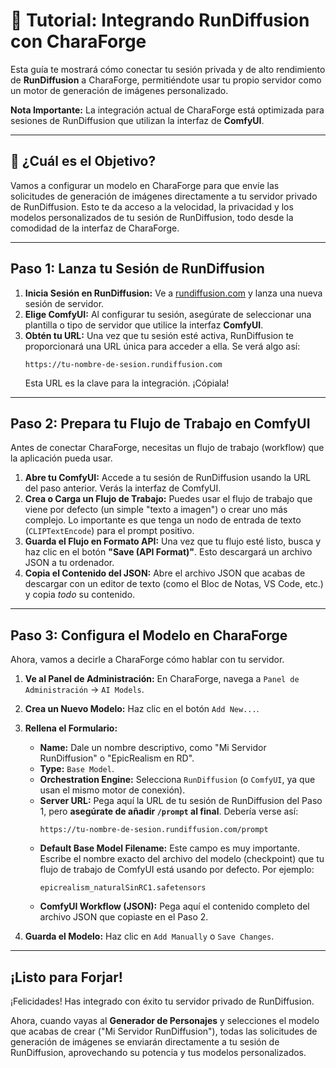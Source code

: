 # 🚀 Tutorial: Integrando RunDiffusion con CharaForge

Esta guía te mostrará cómo conectar tu sesión privada y de alto rendimiento de **RunDiffusion** a CharaForge, permitiéndote usar tu propio servidor como un motor de generación de imágenes personalizado.

**Nota Importante:** La integración actual de CharaForge está optimizada para sesiones de RunDiffusion que utilizan la interfaz de **ComfyUI**.

---

## 🎯 ¿Cuál es el Objetivo?

Vamos a configurar un modelo en CharaForge para que envíe las solicitudes de generación de imágenes directamente a tu servidor privado de RunDiffusion. Esto te da acceso a la velocidad, la privacidad y los modelos personalizados de tu sesión de RunDiffusion, todo desde la comodidad de la interfaz de CharaForge.

---

## Paso 1: Lanza tu Sesión de RunDiffusion

1.  **Inicia Sesión en RunDiffusion:** Ve a [rundiffusion.com](https://rundiffusion.com) y lanza una nueva sesión de servidor.
2.  **Elige ComfyUI:** Al configurar tu sesión, asegúrate de seleccionar una plantilla o tipo de servidor que utilice la interfaz **ComfyUI**.
3.  **Obtén tu URL:** Una vez que tu sesión esté activa, RunDiffusion te proporcionará una URL única para acceder a ella. Se verá algo así:
    ```
    https://tu-nombre-de-sesion.rundiffusion.com
    ```
    Esta URL es la clave para la integración. ¡Cópiala!

---

## Paso 2: Prepara tu Flujo de Trabajo en ComfyUI

Antes de conectar CharaForge, necesitas un flujo de trabajo (workflow) que la aplicación pueda usar.

1.  **Abre tu ComfyUI:** Accede a tu sesión de RunDiffusion usando la URL del paso anterior. Verás la interfaz de ComfyUI.
2.  **Crea o Carga un Flujo de Trabajo:** Puedes usar el flujo de trabajo que viene por defecto (un simple "texto a imagen") o crear uno más complejo. Lo importante es que tenga un nodo de entrada de texto (`CLIPTextEncode`) para el prompt positivo.
3.  **Guarda el Flujo en Formato API:** Una vez que tu flujo esté listo, busca y haz clic en el botón **"Save (API Format)"**. Esto descargará un archivo JSON a tu ordenador.
4.  **Copia el Contenido del JSON:** Abre el archivo JSON que acabas de descargar con un editor de texto (como el Bloc de Notas, VS Code, etc.) y copia *todo* su contenido.

---

## Paso 3: Configura el Modelo en CharaForge

Ahora, vamos a decirle a CharaForge cómo hablar con tu servidor.

1.  **Ve al Panel de Administración:** En CharaForge, navega a `Panel de Administración` -> `AI Models`.
2.  **Crea un Nuevo Modelo:** Haz clic en el botón `Add New...`.
3.  **Rellena el Formulario:**
    *   **Name:** Dale un nombre descriptivo, como "Mi Servidor RunDiffusion" o "EpicRealism en RD".
    *   **Type:** `Base Model`.
    *   **Orchestration Engine:** Selecciona `RunDiffusion` (o `ComfyUI`, ya que usan el mismo motor de conexión).
    *   **Server URL:** Pega aquí la URL de tu sesión de RunDiffusion del Paso 1, pero **asegúrate de añadir `/prompt` al final**. Debería verse así:
        ```
        https://tu-nombre-de-sesion.rundiffusion.com/prompt
        ```
    *   **Default Base Model Filename:** Este campo es muy importante. Escribe el nombre exacto del archivo del modelo (checkpoint) que tu flujo de trabajo de ComfyUI está usando por defecto. Por ejemplo:
        ```
        epicrealism_naturalSinRC1.safetensors
        ```
    *   **ComfyUI Workflow (JSON):** Pega aquí el contenido completo del archivo JSON que copiaste en el Paso 2.

4.  **Guarda el Modelo:** Haz clic en `Add Manually` o `Save Changes`.

---

## ¡Listo para Forjar!

¡Felicidades! Has integrado con éxito tu servidor privado de RunDiffusion.

Ahora, cuando vayas al **Generador de Personajes** y selecciones el modelo que acabas de crear ("Mi Servidor RunDiffusion"), todas las solicitudes de generación de imágenes se enviarán directamente a tu sesión de RunDiffusion, aprovechando su potencia y tus modelos personalizados.